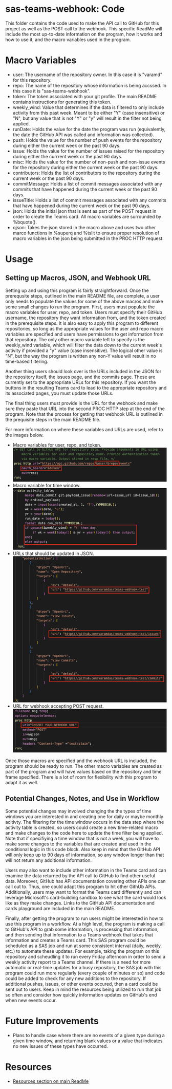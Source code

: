 # sas-teams-webhook: Code
This folder contains the code used to make the API call to GitHub for this project as well as the POST call to the webhook. This specific ReadMe will include the most up-to-date information on the program, how it works and how to use it, and the macro variables used in the program.

# Macro Variables
- user: The username of the repository owner. In this case it is "varamd" for this repository.
- repo: The name of the repository whose information is being accssed. In this case it is "sas-teams-webhook".
- token: The token associated with your git profile. The main README contains instructions for generating this token.
- weekly_wind: Value that determines if the data is filtered to only include activity from this past week. Meant to be either "Y" (case insensitive) or "N", but any value that is not "Y" or "y" will result in the filter not being applied.
- runDate: Holds the value for the date the program was run (equivalently, the date the GitHub API was called and information was collected).
- push: Holds the value for the number of push events for the repository during either the current week or the past 90 days.
- issue: Holds the value for the number of issues raised for the repository during either the currrent week or the past 90 days.
- misc: Holds the value for the number of non-push and non-issue events for the repository during either the current week or the past 90 days.
- contributors: Holds the list of contributors to the repository during the current week or the past 90 days.
- commitMessage: Holds a list of commit messages associated with any commits that have happened during the current week or the past 90 days.
- issueTitle: Holds a list of commit messages associated with any commits that have happened during the current week or the past 90 days.
- json: Holds the initial json that is sent as part of the POST request in order to create the Teams card. All macro variables are surrounded by %bquote().
- qjson: Takes the json stored in the macro above and uses two other marco functions in %superq and %tslit to ensure proper resolution of macro variables in the json being submitted in the PROC HTTP request.

# Usage

## Setting up Macros, JSON, and Webhook URL
Setting up and using this program is fairly straightforward. Once the prerequsite steps, outlined in the main README file, are complete, a user only needs to populate the values for some of the above macros and make some small changes to run the program. First, users must populate the macro variables for user, repo, and token. Users must specify their GitHub username, the repository they want information from, and the token created in the prerequisite steps. It is also easy to apply this program to different repositories, so long as the appropriate values for the user and repo macro variables are specified and users have permissions to get information from that repository. The only other macro variable left to specify is the weekly_wind variable, which will filter the data down to the current week's activity if provided a "y" value (case insensitive). The logical other value is "N", but the way the program is written any non-Y value will result in no time-based filtering. 

Another thing users should look over is the URLs included in the JSON for the repository itself, the issues page, and the commits page. These are currently set to the appropriate URLs for this repository. If you want the buttons in the resulting Teams card to lead to the appropriate repository and its associated pages, you must update those URLs.

The final thing users must provide is the URL for the webhook and make sure they paste that URL into the second PROC HTTP step at the end of the program. Note that the process for getting that webhook URL is outlined in the prequisite steps in the main README file.

For more information on where these variables and URLs are used, refer to the images below.  
- Macro variables for user, repo, and token.    
    !["Image of API call to GitHub with user-specific macros"](./Images_Code/Call_Macros.png)    
- Macro variable for time window.  
    !["Image of time window macro variable and code using it"](./Images_Code/Time_Macro.png)  
- URLs that should be updated in JSON.  
    !["Image of repository-specific URLs"](./Images_Code/JSON_URLs.png)  
- URL for webhook accepting POST request.  
    !["Image of where to specify Teams webhook URL"](./Images_Code/Webhook_URL.png)  

Once those macros are specified and the webhook URL is included, the program should be ready to run. The other macro variables are created as part of the program and will have values based on the repository and time frame specified. There is a lot of room for flexibility with this program to adapt it as well. 

## Potential Changes, Notes, and Use in Workflow
Some potential changes may involved changing the the types of time windows you are interested in and creating one for daily or maybe monthly acitivty. The filtering for the time window occurs in the data step where the activity table is created, so users could create a new time-related macro and make changes to the code here to update the time filter being applied. Note that if specifiying a time window that is not a week, you will have to make some changes to the variables that are created and used in the conditional logic in this code block. Also keep in mind that the GitHub API will only keep up to 90 days of information, so any window longer than that will not return any additional information. 

Users may also want to include other information in the Teams card and can examine the data returned by the API call to GitHub to find other useful data. Moreover, GitHub has API documentation covering other APIs one can call out to. Thus, one could adapt this program to hit other GithUb APIs. Additionally, users may want to format the Teams card differently and can leverage Microsoft's card-building sandbox to see what the card would look like as they make changes. Links to the GitHub API documentation and cards playground are included in the main README.

Finally, after getting the program to run users might be interested in how to use this program in a workflow. At a high level, the program is making a call to GitHub's API to grab some information, is processing that information, and then sending that information to a Teams webhook that takes that information and creates a Teams card. This SAS program could be scheduled as a SAS job and run at some consistent interval (daily, weekly, etc.) to automate these updates. For example, taking the program on this repository and scheudling it to run every Friday afternoon in order to send a weekly activity report to a Teams channel. If there is a need for more automatic or real-time updates for a busy repository, the SAS job with this program could run more regularly (every couple of minutes or so) and code could be added to check for any new additions to the repository. If additional pushes, issues, or other events occured, then a card could be sent out to users. Keep in mind the resources being utilized to run that job so often and consider how quickly information updates on GitHub's end when new events occur.

# Future Improvements
- Plans to handle case where there are no events of a given type during a given time window, and returning blank values or a value that indicates no new issues of these types have occurred.

# Resources
- [Resources section on main ReadMe](https://github.com/varamdas/sas-teams-webhook/blob/main/README.md#resources) 
